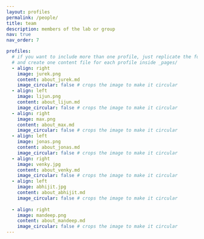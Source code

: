 ```yaml
---
layout: profiles
permalink: /people/
title: team
description: members of the lab or group
nav: true
nav_order: 7

profiles:
  # if you want to include more than one profile, just replicate the following block
  # and create one content file for each profile inside _pages/
  - align: right
    image: jurek.png
    content: about_jurek.md
    image_circular: false # crops the image to make it circular
  - align: left
    image: lijun.png
    content: about_lijun.md
    image_circular: false # crops the image to make it circular
  - align: right
    image: max.png
    content: about_max.md
    image_circular: false # crops the image to make it circular
  - align: left
    image: jonas.png
    content: about_jonas.md
    image_circular: false # crops the image to make it circular
  - align: right
    image: venky.jpg
    content: about_venky.md
    image_circular: false # crops the image to make it circular    
  - align: left
    image: abhijit.jpg
    content: about_abhijit.md
    image_circular: false # crops the image to make it circular
    
  - align: right
    image: mandeep.png
    content: about_mandeep.md
    image_circular: false # crops the image to make it circular   
---
```

